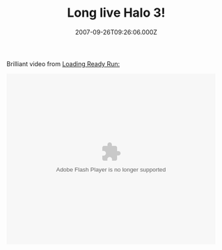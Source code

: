 ﻿---
coverImage: /images/fallback-post-header.png
date: '2007-09-26T09:26:06.000Z'
tags: []
title: Long live Halo 3!
oldUrl: /fun-amp-videos/long-live-halo-3
---

Brilliant video from [Loading Ready Run:](https://www.loadingreadyrun.com/videos/view/228)

<embed width="480" height="392" allowfullscreen="true" flashvars="mediaId=406609&amp;affiliateId=24664&amp;allowFullScreen=true&amp;pngLogo=http%3A//www.loadingreadyrun.com/img/revdots_grey.png" bgcolor="#000000" salign="TL" scale="noScale" pluginspage="https://www.macromedia.com/go/getflashplayer" src="https://flash.revver.com/player/1.0/player.swf" type="application/x-shockwave-flash"></embed>
